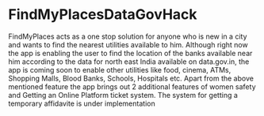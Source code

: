 # FindMyPlacesDataGovHack
FindMyPlaces acts as a one stop solution for anyone who is new in a city and wants to find the nearest utilities available to him. Although right now the app is enabling the user to find the location of the banks available near him according to the data for north east India available on data.gov.in, the app is coming soon to enable other utilities like food, cinema, ATMs, Shopping Malls, Blood Banks, Schools, Hospitals etc. 
Apart from the above mentioned feature the app brings out 2 additional features of women safety and Getting an Online Platform ticket system. The system for getting a temporary affidavite is under implementation
